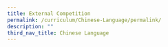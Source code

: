 ```yaml
---
title: External Competition
permalink: /curriculum/Chinese-Language/permalink/
description: ""
third_nav_title: Chinese Language
---
```

